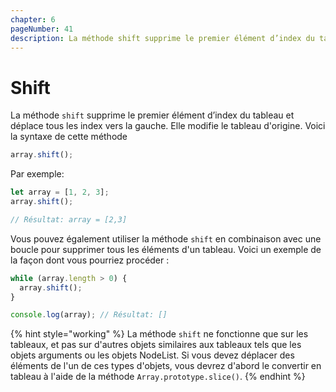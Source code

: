 ```yaml
---
chapter: 6
pageNumber: 41
description: La méthode shift supprime le premier élément d’index du tableau et déplace tous les index vers la gauche. Elle modifie le tableau d'origine.
---
```


# Shift

La méthode `shift` supprime le premier élément d’index du tableau et déplace tous les index vers la gauche. Elle modifie le tableau d'origine. Voici la syntaxe de cette méthode

```javascript
array.shift();
```

Par exemple:&#x20;

```javascript
let array = [1, 2, 3];
array.shift();

// Résultat: array = [2,3]
```

Vous pouvez également utiliser la méthode `shift` en combinaison avec une boucle pour supprimer tous les éléments d'un tableau. Voici un exemple de la façon dont vous pourriez procéder :

```javascript
while (array.length > 0) {
  array.shift();
}

console.log(array); // Résultat: []
```

{% hint style="working" %}
La méthode `shift` ne fonctionne que sur les tableaux, et pas sur d'autres objets similaires aux tableaux tels que les objets arguments ou les objets NodeList. Si vous devez déplacer des éléments de l'un de ces types d'objets, vous devrez d'abord le convertir en tableau à l'aide de la méthode `Array.prototype.slice()`.
{% endhint %}
